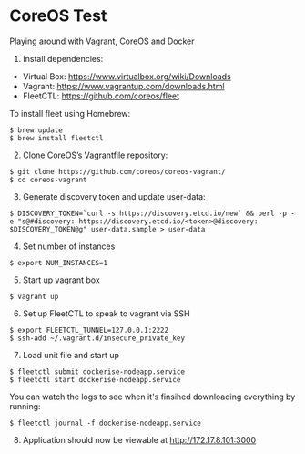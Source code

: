 # CoreOS Test

Playing around with Vagrant, CoreOS and Docker

1. Install dependencies:
  * Virtual Box: https://www.virtualbox.org/wiki/Downloads
  * Vagrant: https://www.vagrantup.com/downloads.html
  * FleetCTL: https://github.com/coreos/fleet

  To install fleet using Homebrew:
  ```
  $ brew update
  $ brew install fleetctl
  ```

2. Clone CoreOS’s Vagrantfile repository:
  ```
  $ git clone https://github.com/coreos/coreos-vagrant/
  $ cd coreos-vagrant
  ```

3. Generate discovery token and update user-data:
  ```
  $ DISCOVERY_TOKEN=`curl -s https://discovery.etcd.io/new` && perl -p -e "s@#discovery: https://discovery.etcd.io/<token>@discovery: $DISCOVERY_TOKEN@g" user-data.sample > user-data
  ```

4. Set number of instances
  ```
  $ export NUM_INSTANCES=1
  ```

5. Start up vagrant box
  ```
  $ vagrant up
  ```

6. Set up FleetCTL to speak to vagrant via SSH
  ```
  $ export FLEETCTL_TUNNEL=127.0.0.1:2222
  $ ssh-add ~/.vagrant.d/insecure_private_key
  ```

7. Load unit file and start up
  ```
  $ fleetctl submit dockerise-nodeapp.service
  $ fleetctl start dockerise-nodeapp.service
  ```

  You can watch the logs to see when it's finsihed downloading everything by running:
  ```
  $ fleetctl journal -f dockerise-nodeapp.service
  ```

8. Application should now be viewable at http://172.17.8.101:3000
